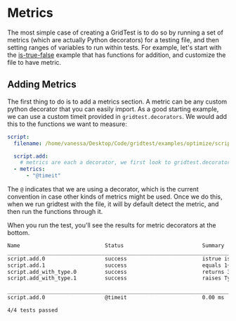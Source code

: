 # Metrics

The most simple case of creating a GridTest is to do so by running a set of 
metrics (which are actually Python decorators) for a testing
file, and then setting ranges of variables to run within tests. For example,
let's start with the [is-true-false](../is-true-false/) example that has functions
for addition, and customize the file to have metric.

## Adding Metrics

The first thing to do is to add a metrics section. A metric can be any
custom python decorator that you can easily import. As a good starting example,
we can use a custom timeit provided in `gridtest.decorators`.
We would add this to the functions we want to measure:

```yaml
script:
  filename: /home/vanessa/Desktop/Code/gridtest/examples/optimize/script.py

  script.add:
    # metrics are each a decorator, we first look to gridtest.decorators then external import
  - metrics:
      - "@timeit"
```

The `@` indicates that we are using a decorator, which is the current convention
in case other kinds of metrics might be used. Once we do this, when we run gridtest
with the file, it will by default detect the metric, and then run the functions
through it.

When you run the test, you'll see the results for metric decorators at the bottom.



```bash
Name                           Status                         Summary                       
________________________________________________________________________________________________________________________
script.add.0                   success                        istrue isinstance(self.result, float) isfalse isinstance(self.result, int)               
script.add.1                   success                        equals 1+2                                                   
script.add_with_type.0         success                        returns 3                                                    
script.add_with_type.1         success                        raises TypeError                                             

________________________________________________________________________________________________________________________
script.add.0                   @timeit                        0.00 ms                       

4/4 tests passed
```
